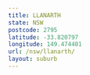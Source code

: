 ```yaml
---
title: LLANARTH
state: NSW
postcode: 2795
latitude: -33.820797
longitude: 149.474401
url: /nsw/llanarth/
layout: suburb
---
```

